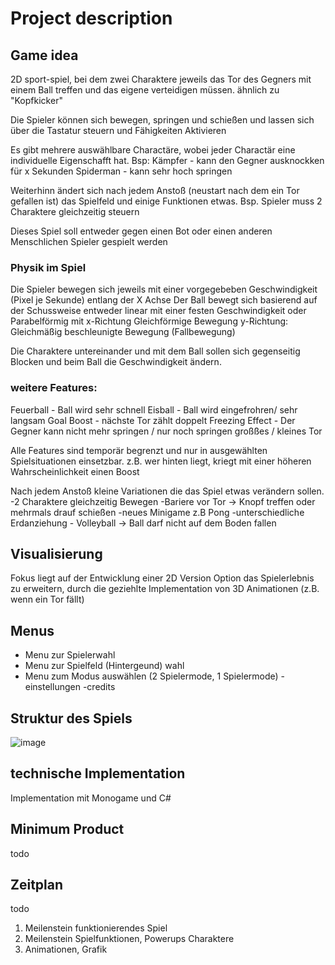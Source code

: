 # Project description #

## Game idea ## 

2D sport-spiel, bei dem zwei Charaktere jeweils das Tor des Gegners mit einem Ball treffen und das eigene verteidigen müssen.
ähnlich zu "Kopfkicker"

Die Spieler können sich bewegen, springen und schießen und lassen sich über die Tastatur steuern und Fähigkeiten Aktivieren


Es gibt mehrere auswählbare Charactäre, wobei jeder Charactär eine individuelle Eigenschafft hat.
    Bsp: 
    Kämpfer   - kann den Gegner ausknockken für x Sekunden
    Spiderman - kann sehr hoch springen

Weiterhinn ändert sich nach jedem Anstoß (neustart nach dem ein Tor gefallen ist) das Spielfeld und einige Funktionen etwas.
    Bsp.
    Spieler muss 2 Charaktere gleichzeitig steuern

Dieses Spiel soll entweder gegen einen Bot oder einen anderen Menschlichen Spieler gespielt werden

### Physik im Spiel ###
Die Spieler bewegen sich jeweils mit einer vorgegebeben Geschwindigkeit (Pixel je Sekunde) entlang der X Achse
Der Ball bewegt sich basierend auf der Schussweise  entweder linear mit einer festen Geschwindigkeit oder Parabelförmig mit
     x-Richtung    Gleichförmige Bewegung
     y-Richtung:    Gleichmäßig beschleunigte Bewegung (Fallbewegung)
    
Die Charaktere untereinander und mit dem Ball sollen sich gegenseitig Blocken und beim Ball die Geschwindigkeit ändern.


### weitere Features: ###
Feuerball - Ball wird sehr schnell
Eisball   - Ball wird eingefrohren/ sehr langsam
Goal Boost - nächste Tor zählt doppelt
Freezing Effect - Der Gegner kann nicht mehr springen / nur noch springen 
großßes / kleines Tor

Alle Features sind temporär begrenzt und nur in ausgewählten Spielsituationen einsetzbar.
z.B. wer hinten liegt, kriegt mit einer höheren Wahrscheinlichkeit einen Boost

Nach jedem Anstoß kleine Variationen die das Spiel etwas verändern sollen.
    -2 Charaktere gleichzeitig Bewegen
    -Bariere vor Tor -> Knopf treffen oder mehrmals drauf schießen
    -neues Minigame z.B Pong 
    -unterschiedliche Erdanziehung
    - Volleyball -> Ball darf nicht auf dem Boden fallen

## Visualisierung ##

Fokus liegt auf der Entwicklung einer 2D Version
Option das Spielerlebnis zu erweitern, durch die geziehlte Implementation von 3D Animationen (z.B. wenn ein Tor fällt)


## Menus ##
  - Menu zur Spielerwahl
  - Menu zur Spielfeld (Hintergeund) wahl
  - Menu zum Modus auswählen (2 Spielermode, 1 Spielermode)
  -einstellungen
  -credits


## Struktur des Spiels ###


![image](https://github.com/user-attachments/assets/706e053d-5354-4cd1-9732-9eba8be530cb)




## technische Implementation ## 

Implementation mit Monogame und C#


## Minimum Product ##
todo 


## Zeitplan ##
todo
  
1. Meilenstein funktionierendes Spiel
2. Meilenstein Spielfunktionen, Powerups Charaktere
3. Animationen, Grafik

